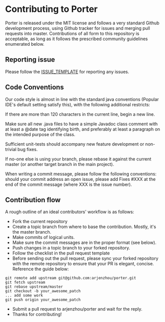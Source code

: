 # Contributing to Porter

Porter is released under the MIT license and follows a very standard Github development process, using Github tracker
for issues and merging pull requests into master. Contributions of all form to this repository is acceptable, as long as
it follows the prescribed community guidelines enumerated below.

## Reporting issue

Please follow the [ISSUE_TEMPLATE](ISSUE_TEMPLATE.md) for reporting any issues.

## Code Conventions

Our code style is almost in line with the standard java conventions (Popular IDE's default setting satisfy this), with
the following additional restricts:

If there are more than 120 characters in the current line, begin a new line.

Make sure all new .java files to have a simple Javadoc class comment with at least a @date tag identifying birth, and
preferably at least a paragraph on the intended purpose of the class.

Sufficient unit-tests should accompany new feature development or non-trivial bug fixes.

If no-one else is using your branch, please rebase it against the current master (or another target branch in the main
project).

When writing a commit message, please follow the following conventions: should your commit address an open issue, please
add Fixes #XXX at the end of the commit message (where XXX is the issue number).

## Contribution flow

A rough outline of an ideal contributors' workflow is as follows:

- Fork the current repository
- Create a topic branch from where to base the contribution. Mostly, it's the master branch.
- Make commits of logical units.
- Make sure the commit messages are in the proper format (see below).
- Push changes in a topic branch to your forked repository.
- Follow the checklist in the pull request template
- Before sending out the pull request, please sync your forked repository with the remote repository to ensure that your
  PR is elegant, concise. Reference the guide below:

```git
git remote add upstream git@github.com:arjenzhou/porter.git
git fetch upstream
git rebase upstream/master
git checkout -b your_awesome_patch
... add some work
git push origin your_awesome_patch
```

- Submit a pull request to arjenzhou/porter and wait for the reply.
- Thanks for contributing!

